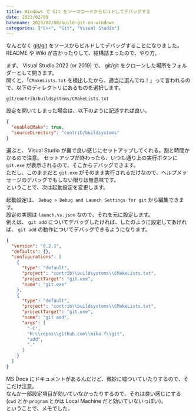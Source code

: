 ```yaml
---
title: Windows で Git をソースコードからビルドしてデバッグする
date: 2023/02/08
basename: 2023/02/08/build-git-on-windows
categories: ["C++", "Git", "Visual Studio"]
---
```


なんとなく [git/git](https://github.com/git/git) をソースからビルドしてデバッグすることになりました。  
README や Wiki が古かったりして、結構詰まったので、やり方。

まず、 Visual Studio 2022 (or 2019) で、 git/git をクローンした場所をフォルダーとして開きます。  
開くと、「`CMakeLists.txt` を検出したから、適当に選んでね！」って言われるので、以下のディレクトリにあるものを選択します。

```
git/contrib/buildsystems/CMakeLists.txt
```

設定を開いてしまった場合は、以下のように記述すれば良い。

```json:CMakeWorkspaceSettings.json
{
  "enableCMake": true,
  "sourceDirectory": "contrib/buildsystems"
}
```

選ぶと、 Visual Studio が裏で良い感じにセットアップしてくれる。割と時間かかるので注意。
セットアップが終わったら、いつも通り上の実行ボタンに `git.exe` が表示されるので、そこからデバッグできます。  
ただし、このままだと `git.exe` がそのまま実行されるだけなので、ヘルプメッセージのデバッグでもしない限りは無意味です。  
ということで、次は起動設定を変更します。

起動設定は、 `Debug > Debug and Launch Settings for git` から編集できます。  
設定の実態は `launch.vs.json` なので、それを元に設定します。  
例えば、 `git add` についてデバッグしたければ、したのように設定してあげれば、 `git add` の動作についてデバッグできるようになります。

```json:launch.vs.json
{
  "version": "0.2.1",
  "defaults": {},
  "configurations": [
    {
      "type": "default",
      "project": "contrib\\buildsystems\\CMakeLists.txt",
      "projectTarget": "git.exe",
      "name": "git.exe"
    },
    {
      "type": "default",
      "project": "contrib\\buildsystems\\CMakeLists.txt",
      "projectTarget": "git.exe",
      "name": "git add",
      "args": [
        "-C",
        "M:\\repos\\github.com\\mika-f\\git",
        "add",
        "."
      ]
    }
  ]
}
```

MS Docs にドキュメントがあるんだけど、微妙に嘘ついていたりするので、そこだけ注意。  
なんか一部設定項目が効いていなかったりするので、それは良い感じにする (`cwd` とか `program` とかは Local Machine だと効いていないっぽい)。  
ということで、メモでした。
